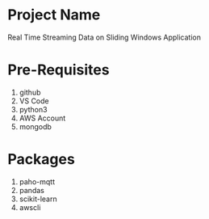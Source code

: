 # Project Name
Real Time Streaming Data on Sliding Windows Application

# Pre-Requisites
1. github
2. VS Code
3. python3
4. AWS Account
5. mongodb

# Packages
1. paho-mqtt
2. pandas
3. scikit-learn
4. awscli

